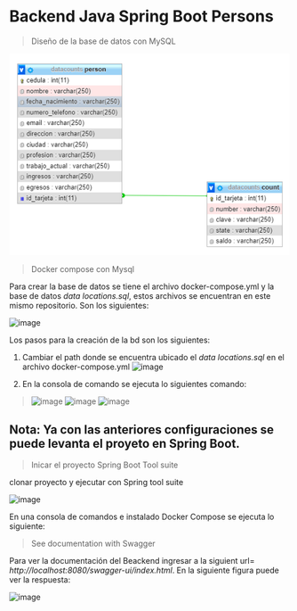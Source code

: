 # Backend Java Spring Boot Persons 

> Diseño de la base de datos con MySQL

![imagen](imagenes/DisenoBackendPersonas.PNG)

> Docker compose con Mysql

Para crear la base de datos se tiene el archivo docker-compose.yml y la base de datos *data locations.sql*, estos archivos se encuentran en este mismo repositorio. Son los siguientes:

![image](images/GenerateDockerMysql.PNG)

Los pasos para la creación de la bd son los siguientes:

1. Cambiar el path donde se encuentra ubicado el  *data locations.sql* en el archivo docker-compose.yml
![image](images/ChangeDocker.PNG)

2. En la consola de comando se ejecuta lo siguientes comando:
> ![image](images/PrimerComando.PNG)
![image](images/SegundoComando.PNG)
![image](images/TercerComando.PNG)

## Nota: Ya con las anteriores configuraciones se puede levanta el proyeto en Spring Boot.

> Inicar el proyecto Spring Boot Tool suite

clonar proyecto y ejecutar con Spring tool suite

![image](images/StartProjectSpring.png)

En una consola de comandos e instalado Docker Compose se ejecuta lo siguiente:

> See documentation with Swagger

Para ver la documentación del Beackend ingresar a la siguient url= *http://localhost:8080/swagger-ui/index.html*. En la siguiente figura puede ver la respuesta:

![image](images/DocumentationSwagger.PNG)

